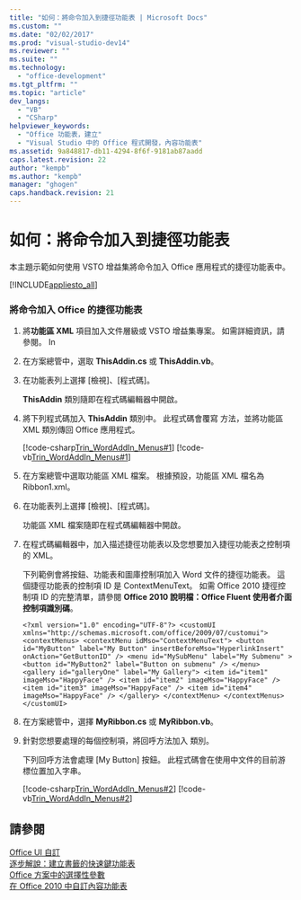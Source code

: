 ```yaml
---
title: "如何：將命令加入到捷徑功能表 | Microsoft Docs"
ms.custom: ""
ms.date: "02/02/2017"
ms.prod: "visual-studio-dev14"
ms.reviewer: ""
ms.suite: ""
ms.technology: 
  - "office-development"
ms.tgt_pltfrm: ""
ms.topic: "article"
dev_langs: 
  - "VB"
  - "CSharp"
helpviewer_keywords: 
  - "Office 功能表，建立"
  - "Visual Studio 中的 Office 程式開發，內容功能表"
ms.assetid: 9a848817-db11-4294-8f6f-9181ab87aadd
caps.latest.revision: 22
author: "kempb"
ms.author: "kempb"
manager: "ghogen"
caps.handback.revision: 21
---
```

# 如何：將命令加入到捷徑功能表
  本主題示範如何使用 VSTO 增益集將命令加入 Office 應用程式的捷徑功能表中。  
  
 [!INCLUDE[appliesto_all](../vsto/includes/appliesto-all-md.md)]  
  
### 將命令加入 Office 的捷徑功能表  
  
1.  將**功能區 XML** 項目加入文件層級或 VSTO 增益集專案。 如需詳細資訊，請參閱。 In  
  
2.  在方案總管中，選取 **ThisAddin.cs** 或 **ThisAddin.vb**。  
  
3.  在功能表列上選擇 \[檢視\]、\[程式碼\]。  
  
     **ThisAddin** 類別隨即在程式碼編輯器中開啟。  
  
4.  將下列程式碼加入 **ThisAddin** 類別中。 此程式碼會覆寫  方法，並將功能區 XML 類別傳回 Office 應用程式。  
  
     [!code-csharp[Trin_WordAddIn_Menus#1](../snippets/csharp/VS_Snippets_OfficeSP/trin_wordaddin_menus/cs/thisaddin.cs#1)]
     [!code-vb[Trin_WordAddIn_Menus#1](../snippets/visualbasic/VS_Snippets_OfficeSP/trin_wordaddin_menus/vb/thisaddin.vb#1)]  
  
5.  在方案總管中選取功能區 XML 檔案。 根據預設，功能區 XML 檔名為 Ribbon1.xml。  
  
6.  在功能表列上選擇 \[檢視\]、\[程式碼\]。  
  
     功能區 XML 檔案隨即在程式碼編輯器中開啟。  
  
7.  在程式碼編輯器中，加入描述捷徑功能表以及您想要加入捷徑功能表之控制項的 XML。  
  
     下列範例會將按鈕、功能表和圖庫控制項加入 Word 文件的捷徑功能表。 這個捷徑功能表的控制項 ID 是 ContextMenuText。 如需 Office 2010 捷徑控制項 ID 的完整清單，請參閱 **Office 2010 說明檔：Office Fluent 使用者介面控制項識別碼**。  
  
    ```  
    <?xml version="1.0" encoding="UTF-8"?> <customUI xmlns="http://schemas.microsoft.com/office/2009/07/customui"> <contextMenus> <contextMenu idMso="ContextMenuText"> <button id="MyButton" label="My Button" insertBeforeMso="HyperlinkInsert" onAction="GetButtonID" /> <menu id="MySubMenu" label="My Submenu" > <button id="MyButton2" label="Button on submenu" /> </menu> <gallery id="galleryOne" label="My Gallery"> <item id="item1" imageMso="HappyFace" /> <item id="item2" imageMso="HappyFace" /> <item id="item3" imageMso="HappyFace" /> <item id="item4" imageMso="HappyFace" /> </gallery> </contextMenu> </contextMenus> </customUI>  
    ```  
  
8.  在方案總管中，選擇 **MyRibbon.cs** 或 **MyRibbon.vb**。  
  
9. 針對您想要處理的每個控制項，將回呼方法加入  類別。  
  
     下列回呼方法會處理 \[My Button\] 按鈕。 此程式碼會在使用中文件的目前游標位置加入字串。  
  
     [!code-csharp[Trin_WordAddIn_Menus#2](../snippets/csharp/VS_Snippets_OfficeSP/trin_wordaddin_menus/cs/ribbon1.cs#2)]
     [!code-vb[Trin_WordAddIn_Menus#2](../snippets/visualbasic/VS_Snippets_OfficeSP/trin_wordaddin_menus/vb/ribbon1.vb#2)]  
  
## 請參閱  
 [Office UI 自訂](../vsto/office-ui-customization.md)   
 [逐步解說：建立書籤的快速鍵功能表](../vsto/walkthrough-creating-shortcut-menus-for-bookmarks.md)   
 [Office 方案中的選擇性參數](../vsto/optional-parameters-in-office-solutions.md)   
 [在 Office 2010 中自訂內容功能表](http://go.microsoft.com/fwlink/?LinkId=182186)  
  
  
